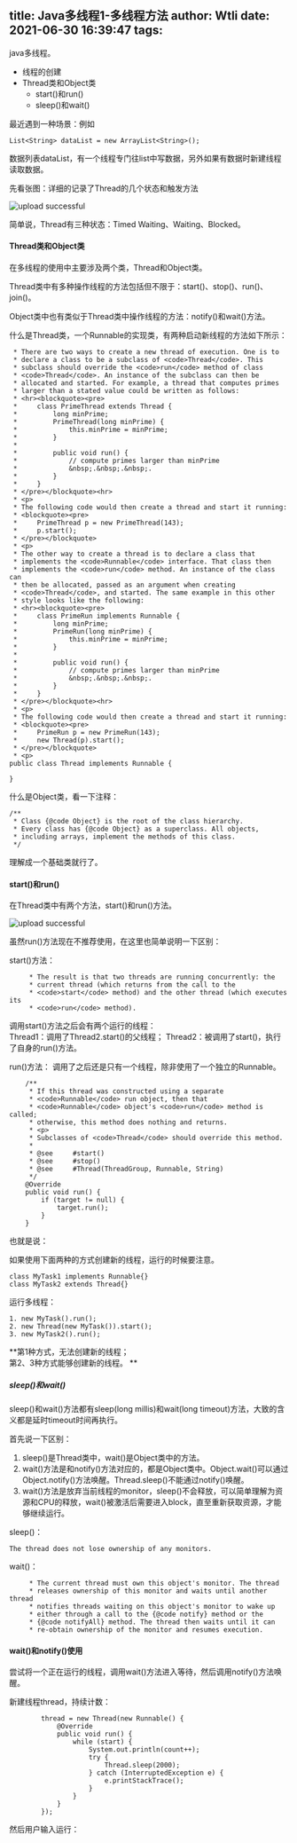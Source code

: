 title: Java多线程1-多线程方法
author: Wtli
date: 2021-06-30 16:39:47
tags:
---
java多线程。

- 线程的创建
- Thread类和Object类  
	- start()和run()
	- sleep()和wait()



<!-- more -->

最近遇到一种场景：例如  
 ```
 List<String> dataList = new ArrayList<String>();  
 ```
数据列表dataList，有一个线程专门往list中写数据，另外如果有数据时新建线程读取数据。


先看张图：详细的记录了Thread的几个状态和触发方法

![upload successful](/images/pasted-78.png)

简单说，Thread有三种状态：Timed Waiting、Waiting、Blocked。

#### Thread类和Object类

在多线程的使用中主要涉及两个类，Thread和Object类。

Thread类中有多种操作线程的方法包括但不限于：start()、stop()、run()、join()。

Object类中也有类似于Thread类中操作线程的方法：notify()和wait()方法。

什么是Thread类，一个Runnable的实现类，有两种启动新线程的方法如下所示：
```
 * There are two ways to create a new thread of execution. One is to
 * declare a class to be a subclass of <code>Thread</code>. This
 * subclass should override the <code>run</code> method of class
 * <code>Thread</code>. An instance of the subclass can then be
 * allocated and started. For example, a thread that computes primes
 * larger than a stated value could be written as follows:
 * <hr><blockquote><pre>
 *     class PrimeThread extends Thread {
 *         long minPrime;
 *         PrimeThread(long minPrime) {
 *             this.minPrime = minPrime;
 *         }
 *
 *         public void run() {
 *             // compute primes larger than minPrime
 *             &nbsp;.&nbsp;.&nbsp;.
 *         }
 *     }
 * </pre></blockquote><hr>
 * <p>
 * The following code would then create a thread and start it running:
 * <blockquote><pre>
 *     PrimeThread p = new PrimeThread(143);
 *     p.start();
 * </pre></blockquote>
 * <p>
 * The other way to create a thread is to declare a class that
 * implements the <code>Runnable</code> interface. That class then
 * implements the <code>run</code> method. An instance of the class can
 * then be allocated, passed as an argument when creating
 * <code>Thread</code>, and started. The same example in this other
 * style looks like the following:
 * <hr><blockquote><pre>
 *     class PrimeRun implements Runnable {
 *         long minPrime;
 *         PrimeRun(long minPrime) {
 *             this.minPrime = minPrime;
 *         }
 *
 *         public void run() {
 *             // compute primes larger than minPrime
 *             &nbsp;.&nbsp;.&nbsp;.
 *         }
 *     }
 * </pre></blockquote><hr>
 * <p>
 * The following code would then create a thread and start it running:
 * <blockquote><pre>
 *     PrimeRun p = new PrimeRun(143);
 *     new Thread(p).start();
 * </pre></blockquote>
 * <p>
public class Thread implements Runnable {

}
```


什么是Object类，看一下注释：

```
/**
 * Class {@code Object} is the root of the class hierarchy.
 * Every class has {@code Object} as a superclass. All objects,
 * including arrays, implement the methods of this class.
 */
```

理解成一个基础类就行了。

#### start()和run()

在Thread类中有两个方法，start()和run()方法。

![upload successful](/images/pasted-79.png)

虽然run()方法现在不推荐使用，在这里也简单说明一下区别：

start()方法：
```
     * The result is that two threads are running concurrently: the
     * current thread (which returns from the call to the
     * <code>start</code> method) and the other thread (which executes its
     * <code>run</code> method).
```
调用start()方法之后会有两个运行的线程：  
Thread1：调用了Thread2.start()的父线程；
Thread2：被调用了start()，执行了自身的run()方法。

run()方法：
调用了之后还是只有一个线程，除非使用了一个独立的Runnable。
```
    /**
     * If this thread was constructed using a separate
     * <code>Runnable</code> run object, then that
     * <code>Runnable</code> object's <code>run</code> method is called;
     * otherwise, this method does nothing and returns.
     * <p>
     * Subclasses of <code>Thread</code> should override this method.
     *
     * @see     #start()
     * @see     #stop()
     * @see     #Thread(ThreadGroup, Runnable, String)
     */
    @Override
    public void run() {
        if (target != null) {
            target.run();
        }
    }
```

也就是说：

如果使用下面两种的方式创建新的线程，运行的时候要注意。

```
class MyTask1 implements Runnable{}
class MyTask2 extends Thread{}
```

运行多线程：

```
1. new MyTask().run();
2. new Thread(new MyTask()).start();
3. new MyTask2().run();
```

**第1种方式，无法创建新的线程；  
第2、3种方式能够创建新的线程。
**


##### sleep()和wait()

sleep()和wait()方法都有sleep(long millis)和wait(long timeout)方法，大致的含义都是延时timeout时间再执行。

首先说一下区别：
1. sleep()是Thread类中，wait()是Object类中的方法。
2. wait()方法是和notify()方法对应的，都是Object类中。Object.wait()可以通过Object.notify()方法唤醒。Thread.sleep()不能通过notify()唤醒。
3. wait()方法是放弃当前线程的monitor，sleep()不会释放，可以简单理解为资源和CPU的释放，wait()被激活后需要进入block，直至重新获取资源，才能够继续运行。


sleep()：
```
The thread does not lose ownership of any monitors.
```

wait()：     
```
	 * The current thread must own this object's monitor. The thread
     * releases ownership of this monitor and waits until another thread
     * notifies threads waiting on this object's monitor to wake up
     * either through a call to the {@code notify} method or the
     * {@code notifyAll} method. The thread then waits until it can
     * re-obtain ownership of the monitor and resumes execution.
```

#### wait()和notify()使用

尝试将一个正在运行的线程，调用wait()方法进入等待，然后调用notify()方法唤醒。

新建线程thread，持续计数：

```
        thread = new Thread(new Runnable() {
            @Override
            public void run() {
                while (start) {
                    System.out.println(count++);
                    try {
                        Thread.sleep(2000);
                    } catch (InterruptedException e) {
                        e.printStackTrace();
                    }
                }
            }
        });
```

然后用户输入运行：

```

```